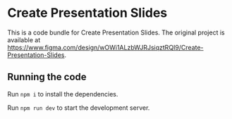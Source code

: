 
  # Create Presentation Slides

  This is a code bundle for Create Presentation Slides. The original project is available at https://www.figma.com/design/wOWi1ALzbWJRJsiqztRQI9/Create-Presentation-Slides.

  ## Running the code

  Run `npm i` to install the dependencies.

  Run `npm run dev` to start the development server.
  
